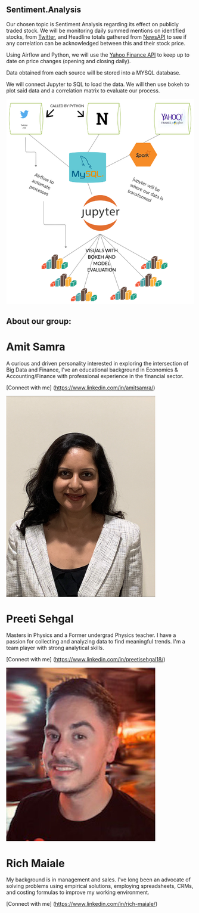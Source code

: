 ## Sentiment.Analysis

Our chosen topic is Sentiment Analysis regarding its effect on publicly traded stock. We will be monitoring daily summed mentions on identified stocks, from [Twitter](https://developer.twitter.com/en/docs), and Headline totals gathered from [NewsAPI](https://newsapi.org/) to see if any correlation can be acknowledged between this and their stock price. 

Using Airflow and Python, we will use the [Yahoo Finance API](https://pypi.org/project/yfinance/) to keep up to date on price changes (opening and closing daily).

Data obtained from each source will be stored into a MYSQL database.

We will connect Jupyter to SQL to load the data. We will then use bokeh to plot said data and a correlation matrix to evaluate our process.

![](images/Sentiment_Analysis_Social_Media_Stock.png) 


## About our group:

# Amit Samra
  A curious and driven personality interested in exploring the intersection of Big Data and Finance, I've an educational background in Economics & Accounting/Finance with professional experience in the financial sector.
  
  [Connect with me] (https://www.linkedin.com/in/amitsamra/)

![](images/p_sehgal.png) 
# Preeti Sehgal
  Masters in Physics and a Former undergrad Physics teacher. I have a passion for collecting and analyzing data to find meaningful trends. I'm a team player with strong analytical skills.

  [Connect with me] (https://www.linkedin.com/in/preetisehgal18/)

![](images/r_maiale.jpg) 
# Rich Maiale
  My background is in management and sales.  I've long been an advocate of solving problems using empirical solutions, employing spreadsheets, CRMs, and costing formulas to improve my working environment.

  [Connect with me] (https://www.linkedin.com/in/rich-maiale/) 

